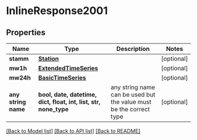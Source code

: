# InlineResponse2001


## Properties
Name | Type | Description | Notes
------------ | ------------- | ------------- | -------------
**stamm** | [**Station**](Station.md) |  | [optional] 
**mw1h** | [**ExtendedTimeSeries**](ExtendedTimeSeries.md) |  | [optional] 
**mw24h** | [**BasicTimeSeries**](BasicTimeSeries.md) |  | [optional] 
**any string name** | **bool, date, datetime, dict, float, int, list, str, none_type** | any string name can be used but the value must be the correct type | [optional]

[[Back to Model list]](../README.md#documentation-for-models) [[Back to API list]](../README.md#documentation-for-api-endpoints) [[Back to README]](../README.md)


